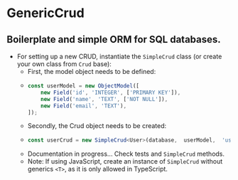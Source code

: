 # GenericCrud
## Boilerplate and simple ORM for SQL databases.

* For setting up a new CRUD, instantiate the `SimpleCrud` class (or create your own class from `Crud` base):
	* First, the model object needs to be defined:
	*   ```ts 
        const userModel = new ObjectModel([
            new Field('id', 'INTEGER', ['PRIMARY KEY']),
            new Field('name', 'TEXT', ['NOT NULL']),
            new Field('email', 'TEXT'),
        ]);
        ```
	* Secondly, the Crud object needs to be created:
	*   ```ts
        const userCrud = new SimpleCrud<User>(database,  userModel,  'userTableName');
        ```
	* Documentation in progress... Check tests and `SimpleCrud` methods.
    * Note: If using JavaScript, create an instance of `SimpleCrud` without generics `<T>`, as it is only allowed in TypeScript.
